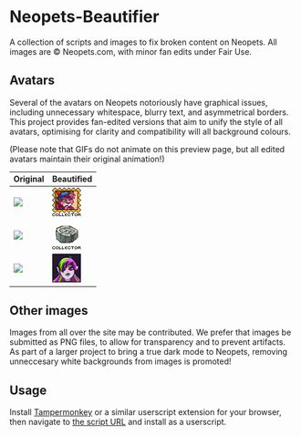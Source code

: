 # Neopets-Beautifier
A collection of scripts and images to fix broken content on Neopets. All images are © Neopets.com, with minor fan edits under Fair Use.

## Avatars

Several of the avatars on Neopets notoriously have graphical issues, including unnecessary whitespace, blurry text, and asymmetrical borders. This project provides fan-edited versions that aim to unify the style of all avatars, optimising for clarity and compatibility will all background colours.

(Please note that GIFs do not animate on this preview page, but all edited avatars maintain their original animation!)

| Original | Beautified |
|---|---|
| ![](https://images.neopets.com/neoboards/avatars/collectorshenkuu.gif) | ![](https://raw.githubusercontent.com/curbia/Neopets-Beautifier/main/avatars/collectorshenkuu.gif) |
| ![](https://images.neopets.com/neoboards/avatars/coins.gif) | ![](https://raw.githubusercontent.com/curbia/Neopets-Beautifier/main/avatars/coins.gif) |
| ![](https://images.neopets.com/neoboards/avatars/aim_jhudora_fire.gif) | ![](https://raw.githubusercontent.com/curbia/Neopets-Beautifier/main/avatars/aim_jhudora_fire.gif) |


## Other images

Images from all over the site may be contributed. We prefer that images be submitted as PNG files, to allow for transparency and to prevent artifacts. As part of a larger project to bring a true dark mode to Neopets, removing unneccesary white backgrounds from images is promoted!

## Usage

Install [Tampermonkey](https://www.tampermonkey.net/) or a similar userscript extension for your browser, then navigate to [the script URL](https://github.com/curbia/Neopets-Beautifier/raw/refs/heads/main/beautifier.user.js) and install as a userscript.
